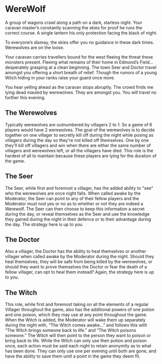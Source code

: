 # WereWolf

A group of wagons crawl along a path on a dark, starless night. Your caravan master’s constantly scanning the skies for proof he runs the correct course. A single lantern his only protection facing the black of night.

To everyone’s dismay, the skies offer you no guidance in these dark times. Werewolves are on the loose.

Your caravan carries travellers bound for the west fleeing the threat these monsters present. Fleeing what remains of their home in Edmond’s Field… desperately grasping at a clean beginning. The town Seer and Doctor travel amongst you offering a short breath of relief. Though the rumors of a young Witch hiding in your ranks raise your guard once more.

You hear yelling ahead as the caravan stops abruptly. The crowd finds me lying dead mauled by werewolves. They are amongst you. You will travel no further this evening.

## **The Werewolves**

Typically werewolves are outnumbered by villagers 2 to 1. So a game of 6 players would have 2 werewolves. The goal of the werewolves is to decide together on one villager to secretly kill off during the night while posing as villagers during the day so they're not killed off themselves. One by one they'll kill off villagers and win when there are either the same number of villagers and werewolves left, or all the villagers have died. This role is the hardest of all to maintain because these players are lying for the duration of the game.

## The Seer

The Seer, while first and foremost a villager, has the added ability to "see" who the werewolves are once night falls. When called awake by the Moderator, the Seer can point to any of their fellow players and the Moderator must nod yes or no as to whether or not they are indeed a Werewolf. The Seer can then choose to keep this information a secret during the day, or reveal themselves as the Seer and use the knowledge they gained during the night in their defence or to their advantage during the day. The strategy here is up to you.

## The Doctor

Also a villager, the Doctor has the ability to heal themselves or another villager when called awake by the Moderator during the night. Should they heal themselves, they will be safe from being killed by the werewolves, or should they want to prove themselves the Doctor or fear the death of a fellow villager, can opt to heal them instead? Again, the strategy here is up to you.

## The Witch

This role, while first and foremost taking on all the elements of a regular Villager throughout the game, also has the additional powers of one potion and one poison, which they may use at any point throughout the game. When the Witch is added, the Moderator will wake them up separately during the night with, “The Witch comes awake…” and follows this with “The Witch brings someone back to life.” and “The Witch poisons someone.” The Witch will then point to the person they want to poison or bring back to life. While the Witch can only use their potion and poison once, each action must be said each night to retain anonymity as to what has been done. They can only use one per evening until both are gone, and have the ability to save them until a point in the game they deem fit.

